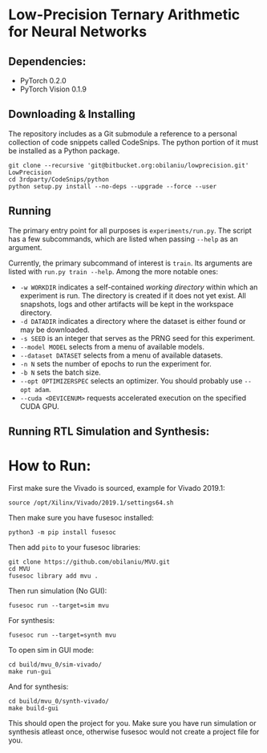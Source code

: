 # Low-Precision Ternary Arithmetic for Neural Networks

## Dependencies:

- PyTorch 0.2.0
- PyTorch Vision 0.1.9

## Downloading & Installing

The repository includes as a Git submodule a reference to a personal collection of
code snippets called CodeSnips. The python portion of it must be installed as a
Python package.

    git clone --recursive 'git@bitbucket.org:obilaniu/lowprecision.git' LowPrecision
    cd 3rdparty/CodeSnips/python
    python setup.py install --no-deps --upgrade --force --user

## Running

The primary entry point for all purposes is `experiments/run.py`. The script has a few subcommands, which are listed when passing `--help` as an argument.

Currently, the primary subcommand of interest is `train`. Its arguments are listed with `run.py train --help`. Among the more notable ones:

- `-w WORKDIR` indicates a self-contained _working directory_ within which an experiment is run. The directory is created if it does not yet exist. All snapshots, logs and other artifacts will be kept in the workspace directory.
- `-d DATADIR` indicates a directory where the dataset is either found or may be downloaded.
- `-s SEED` is an integer that serves as the PRNG seed for this experiment.
- `--model MODEL` selects from a menu of available models.
- `--dataset DATASET` selects from a menu of available datasets.
- `-n N` sets the number of epochs to run the experiment for.
- `-b N` sets the batch size.
- `--opt OPTIMIZERSPEC` selects an optimizer. You should probably use `--opt adam`.
- `--cuda <DEVICENUM>` requests accelerated execution on the specified CUDA GPU.


## Running RTL Simulation and Synthesis:

# How to Run:

First make sure the Vivado is sourced, example for Vivado 2019.1: 
    
    source /opt/Xilinx/Vivado/2019.1/settings64.sh

Then make sure you have fusesoc installed:

    python3 -m pip install fusesoc

Then add `pito` to your fusesoc libraries:
    
    git clone https://github.com/obilaniu/MVU.git
    cd MVU
    fusesoc library add mvu .

Then run simulation (No GUI):
   
    fusesoc run --target=sim mvu

For synthesis:
    
    fusesoc run --target=synth mvu

To open sim in GUI mode:

    cd build/mvu_0/sim-vivado/ 
    make run-gui

And for synthesis:

    cd build/mvu_0/synth-vivado/ 
    make build-gui


This should open the project for you. Make sure you have run simulation or synthesis atleast once, otherwise fusesoc would not create a 
project file for you.

